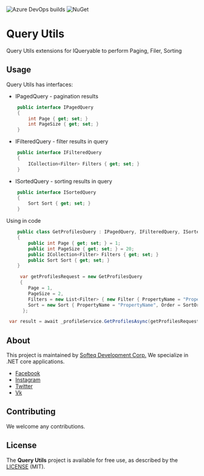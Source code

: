 ![Azure DevOps builds](https://dev.azure.com/eugenypetlakh/serilog.extension/_apis/build/status/Softeq.serilog.extension?branchName=master)
![NuGet](https://img.shields.io/nuget/v/Softeq.Serilog.Extension.svg)

# Query Utils

Query Utils extensions for IQueryable to perform Paging, Filer, Sorting

## Usage
Query Utils has interfaces:
- IPagedQuery - pagination results
```csharp
    public interface IPagedQuery
    {
        int Page { get; set; }
        int PageSize { get; set; }
    }
```
- IFilteredQuery - filter results in query
```csharp
    public interface IFilteredQuery
    {
        ICollection<Filter> Filters { get; set; }
    }
```
- ISortedQuery - sorting results in query
```csharp
    public interface ISortedQuery
    {
        Sort Sort { get; set; }
    }
```

Using in code
```csharp
    public class GetProfilesQuery : IPagedQuery, IFilteredQuery, ISortedQuery
    {
        public int Page { get; set; } = 1;
        public int PageSize { get; set; } = 20;
        public ICollection<Filter> Filters { get; set; }
        public Sort Sort { get; set; }
    }
```
```csharp
     var getProfilesRequest = new GetProfilesQuery
     {
        Page = 1,
        PageSize = 2,
        Filters = new List<Filter> { new Filter { PropertyName = "PropertyName", Value = "Value" } },
        Sort = new Sort { PropertyName = "PropertyName", Order = SortOrder.Asc }
      };
```
```csharp
 var result = await _profileService.GetProfilesAsync(getProfilesRequest);
```

## About
This project is maintained by [Softeq Development Corp.](https://www.softeq.com/)
We specialize in .NET core applications.

 - [Facebook](https://web.facebook.com/Softeq.by/)
 - [Instagram](https://www.instagram.com/softeq/)
 - [Twitter](https://twitter.com/Softeq)
 - [Vk](https://vk.com/club21079655)

## Contributing
We welcome any contributions.

## License
The **Query Utils** project is available for free use, as described by the [LICENSE](/LICENSE) (MIT).
